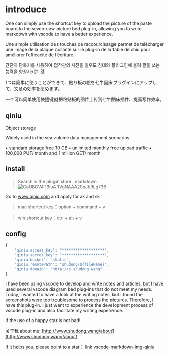 <!--
 * @Author: starkwang
 * @Contact me: https://shudong.wang/about
 * @Date: 2019-11-14 14:06:47
 * @LastEditors  : starkwang
 * @LastEditTime : 2019-12-24 10:35:18
 * @Description: file content
 -->
# introduce
One can simply use the shortcut key to upload the picture of the paste board to the seven-cow picture bed plug-in, allowing you to write markdown with vscode to have a better experience.

Une simple utilisation des touches de raccourcissage permet de télécharger une image de la plaque collante sur le plug-in de la table de chiu pour améliorer l’efficacité de l’écriture.

간단히 단축키를 사용하여 접착판의 사진을 칠우도 침대의 플러그인에 올려 글을 쓰는 능력을 향상시키는 것.

1つは簡単に使うことができて、貼り板の絵を七牛図床プラグインにアップして、文章の効率を高めます。

一个可以简单使用快捷键就把粘贴板的图片上传到七牛图床插件、提高写作效率。

## qiniu

Object storage

Widely used in the sea volume data management scenarios

• standard storage free 10 GB
• unlimited monthly free upload traffic
• 100,000 PUT/ month and 1 million GET/ month

## install
> Search in the plugin store : markdown
![CoUBGV4T9iuARVgNAAA20pJb9Lg736](https://p1-q.mafengwo.net/s15/M00/B7/50/CoUBGV4T9iuARVgNAAA20pJb9Lg736.png)

Go to www.qiniu.com and apply for ak and sk


> mac shortcut key：option + command + v 

> win shortcut key：ctrl + alt + v

## config

```js
{
    "qiniu.access_key": "*******************",
    "qiniu.secret_key": "*******************",
    "qiniu.bucket": "static",
    "qiniu.remotePath": "shudong/${fileName}",
    "qiniu.domain": "http://s.shudong.wang"
}
```

I have been using vscode to develop and write notes and articles, but I have used several vscode diagram bed plug-ins that do not meet my needs. Today, I wanted to have a look at the writing notes, but I found the screenshots were too troublesome to process the pictures. Therefore, I have this plug-in. I just want to experience the development process of vscode plug-in and also facilitate my writing experience.

If the use of a happy star is not bad!

关于我
about me: [http://www.shudong.wang/about](http://www.shudong.wang/about)

If it helps you, please point to a star：
link
[vscode-markdown-img-qiniu](https://github.com/wsdo/vscode-markdown-img-qiniu)

